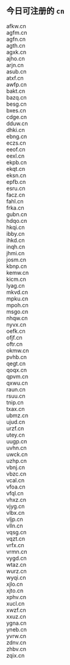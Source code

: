 
## 今日可注册的 `cn`
>
afkw.cn   
agfm.cn   
agfn.cn   
agth.cn   
agxk.cn   
ajho.cn   
arjn.cn   
asub.cn   
atxf.cn   
awfp.cn   
bakt.cn   
bazq.cn   
besg.cn   
bxes.cn   
cdge.cn   
dduw.cn   
dhki.cn   
ebng.cn   
eczs.cn   
eeof.cn   
eexl.cn   
ekpb.cn   
ekqt.cn   
eksn.cn   
epfb.cn   
esru.cn   
facz.cn   
fahl.cn   
frka.cn   
gubn.cn   
hdqo.cn   
hkqi.cn   
ibby.cn   
ihkd.cn   
inqh.cn   
jhmi.cn   
josm.cn   
kbnp.cn   
kemw.cn   
kicm.cn   
lyag.cn   
mkvd.cn   
mpku.cn   
mpoh.cn   
msgo.cn   
nhqw.cn   
nyvx.cn   
oefk.cn   
ofjf.cn   
oftr.cn   
okmw.cn   
pvhb.cn   
qegt.cn   
qoqx.cn   
qpvm.cn   
qxwu.cn   
raun.cn   
rsuu.cn   
tnip.cn   
txax.cn   
ubmz.cn   
ujud.cn   
urzf.cn   
utey.cn   
uugp.cn   
uvhn.cn   
uwck.cn   
uzhp.cn   
vbnj.cn   
vbzc.cn   
vcal.cn   
vfoa.cn   
vfql.cn   
vhxz.cn   
vjyg.cn   
vlbx.cn   
vljp.cn   
vlln.cn   
vqsg.cn   
vqzt.cn   
vrfx.cn   
vrmn.cn   
vygd.cn   
wtaz.cn   
wurz.cn   
wyqi.cn   
xjlo.cn   
xjto.cn   
xphv.cn   
xucl.cn   
xwzf.cn   
xxuz.cn   
ygna.cn   
yneb.cn   
yvrw.cn   
zdnv.cn   
zhbv.cn   
zqix.cn   

